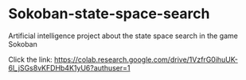 # Sokoban-state-space-search

Artificial intelligence project about the state space search in the game Sokoban

Click the link: https://colab.research.google.com/drive/1VzfrG0ihuUK-6l_jSGs8vKFDHb4K1yU6?authuser=1
